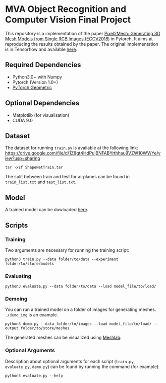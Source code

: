 # MVA Object Recognition and Computer Vision Final Project

This repository is a implementation of the paper [Pixel2Mesh: Generating 3D Mesh Models from Single RGB Images (ECCV2018)](https://arxiv.org/pdf/1804.01654.pdf) in Pytorch. It aims at reproducing the results obtained by the paper. The original implementation is in Tensorflow and available [here](https://github.com/nywang16/Pixel2Mesh).

## Required Dependencies

* Python3.0+ with Numpy
* Pytorch (Version 1.0+)
* [PyTorch Geometric](https://rusty1s.github.io/pytorch_geometric/build/html/index.html)

## Optional Dependencies
* Matplotlib (for visualisation)
* CUDA 9.0

## Dataset

The dataset for running `train.py` is available at the following link: https://drive.google.com/file/d/1Z8gt4HdPujBNFABYrthhau9VZW10WWYe/view?usp=sharing
```
tar -xzf ShapeNetTrain.tar
```

The split between train and test for airplanes can be found in ```train_list.txt``` and ```test_list.txt```.

## Model

A trained model can be dowloaded [here](
https://drive.google.com/file/d/1-_LgiZNOSZRdj2pZAsqTXxkOU9ZAW3lH/view?usp=sharing).

## Scripts

### Training

Two arguments are necessary for running the training script:
```
python3 train.py --data folder/to/data --experiment folder/to/store/models
```

### Evaluating
```
python3 evaluate.py --data folder/to/data --load model_file/to/load/
```

### Demoing
You can run a trained model on a folder of images for generating meshes. `./demo_img` is an example.
```
python3 demo.py --data folder/to/images --load model_file/to/load/ --output folder/to/store/meshes
```
The generated meshes can be visualized using [Meshlab](http://www.meshlab.net/).

### Optional Arguments

Description about optional arguments for each script (```train.py```, ```evaluate.py```, ```demo.py```) can be found by running the command (for example):
```
python3 evaluate.py --help
```
